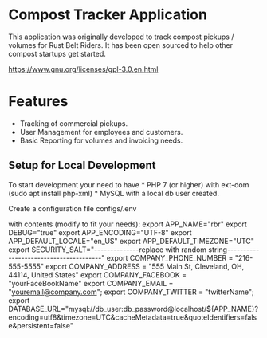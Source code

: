 # Compost Tracker Application

This application was originally developed to track compost pickups / volumes for Rust Belt Riders.  It has been open sourced to help other compost startups get started.

https://www.gnu.org/licenses/gpl-3.0.en.html

# Features

* Tracking of commercial pickups.
* User Management for employees and customers.
* Basic Reporting for volumes and invoicing needs.

## Setup for Local Development

To start development your need to have
    * PHP 7 (or higher) with ext-dom (sudo apt install php-xml)
    * MySQL with a local db user created.

Create a configuration file configs/.env

with contents (modify to fit your needs):
export APP_NAME="rbr"
export DEBUG="true"
export APP_ENCODING="UTF-8"
export APP_DEFAULT_LOCALE="en_US"
export APP_DEFAULT_TIMEZONE="UTC"
export SECURITY_SALT="--------------replace with random string---------------------------------------"
export COMPANY_PHONE_NUMBER = "216-555-5555"
export COMPANY_ADDRESS = "555 Main St, Cleveland, OH, 44114, United States"
export COMPANY_FACEBOOK = "yourFaceBookName"
export COMPANY_EMAIL = "youremail@company.com";
export COMPANY_TWITTER = "twitterName";
export DATABASE_URL="mysql://db_user:db_password@localhost/${APP_NAME}?encoding=utf8&timezone=UTC&cacheMetadata=true&quoteIdentifiers=false&persistent=false"



